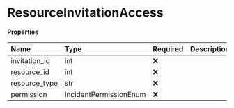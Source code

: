 # ResourceInvitationAccess

**Properties**

| Name          | Type                   | Required | Description |
| :------------ | :--------------------- | :------- | :---------- |
| invitation_id | int                    | ❌       |             |
| resource_id   | int                    | ❌       |             |
| resource_type | str                    | ❌       |             |
| permission    | IncidentPermissionEnum | ❌       |             |

<!-- This file was generated by liblab | https://liblab.com/ -->
